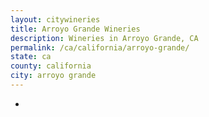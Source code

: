 ```yaml
---
layout: citywineries
title: Arroyo Grande Wineries
description: Wineries in Arroyo Grande, CA
permalink: /ca/california/arroyo-grande/
state: ca
county: california
city: arroyo grande
---
```

-
